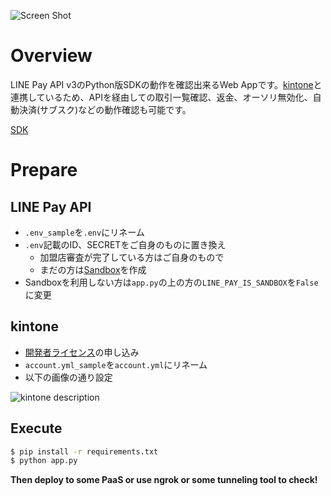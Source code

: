 ![Screen Shot](https://cl.ly/64c4b0c3e2b9/pay_python.png)

# Overview

LINE Pay API v3のPython版SDKの動作を確認出来るWeb Appです。[kintone](https://kintone.cybozu.co.jp/)と連携しているため、APIを経由しての取引一覧確認、返金、オーソリ無効化、自動決済(サブスク)などの動作確認も可能です。

[SDK](https://github.com/sumihiro3/line-pay-sdk-python)

# Prepare

## LINE Pay API

* `.env_sample`を`.env`にリネーム
* `.env`記載のID、SECRETをご自身のものに置き換え
  * 加盟店審査が完了している方はご自身のもので
  * まだの方は[Sandbox](https://pay.line.me/jp/developers/techsupport/sandbox/testflow?locale=ja_JP)を作成
* Sandboxを利用しない方は`app.py`の上の方の`LINE_PAY_IS_SANDBOX`を`False`に変更

## kintone

* [開発者ライセンス](https://developer.cybozu.io/hc/ja/articles/360025742471)の申し込み
* `account.yml_sample`を`account.yml`にリネーム
* 以下の画像の通り設定

![kintone description](https://cl.ly/28f3d463696e/kintone_description.png)

## Execute

```bash
$ pip install -r requirements.txt
$ python app.py
```

__Then deploy to some PaaS or use ngrok or some tunneling tool to check!__
